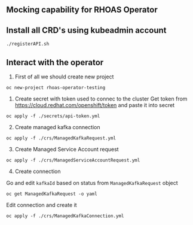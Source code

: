 ## Mocking capability for RHOAS Operator

## Install all CRD's using kubeadmin account

```
./registerAPI.sh
```

## Interact with the operator

1. First of all we should create new project 
```
oc new-project rhoas-operator-testing
```
1. Create secret with token used to connec to the cluster
Get token from https://cloud.redhat.com/openshift/token and paste it into secret
```
oc apply -f ./secrets/api-token.yml
```
2. Create managed kafka connection 
```
oc apply -f ./crs/ManagedKafkaRequest.yml
```
3. Create Managed Service Account request
```
oc apply -f ./crs/ManagedServiceAccountRequest.yml
```

4. Create connection

Go and edit `kafkaId` based on status from `ManagedKafkaRequest` object

```
oc get ManagedKafkaRequest -o yaml
```

Edit connection and create it
```
oc apply -f ./crs/ManagedKafkaConnection.yml
```